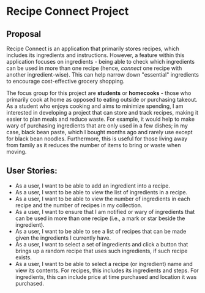 # Recipe Connect Project

## Proposal
Recipe Connect is an application that primarily stores recipes, which includes its ingredients and instructions. However, a feature within this application focuses on ingredients - being able to check which ingredients can be used in more than one recipe (hence, *connect* one recipe with another ingredient-wise). This can help narrow down "essential" ingredients to encourage cost-effective grocery shopping.

The focus group for this project are **students** or **homecooks** - those who primarily cook at home as opposed to eating outside or purchasing takeout. As a student who enjoys cooking and aims to minimize spending, I am interested in developing a project that can store and track recipes, making it easier to plan meals and reduce waste. For example, it would help to make wary of purchasing ingredients that are only used in a few dishes; in my case, black bean paste, which I bought months ago and rarely use except for black bean noodles. Furthermore, this is useful for those living away from family as it reduces the number of items to bring or waste when moving.

## User Stories:
- As a user, I want to be able to add an ingredient into a recipe.
- As a user, I want to be able to view the list of ingredients in a recipe.
- As a user, I want to be able to view the number of ingredients in each recipe and the number of recipes in my collection.
- As a user, I want to ensure that I am notified or wary of ingredients that can be used in more than one recipe (i.e., a mark or star beside the ingredient).
- As a user, I want to be able to see a list of recipes that can be made given the ingredients I currently have.
- As a user, I want to select a set of ingredients and click a button that brings up a random recipe that uses such ingredients, if such recipe exists.
- As a user, I want to be able to select a recipe (or ingredient) name and view its contents. For recipes, this includes its ingredients and steps. For ingredients, this can include price at time purchased and location it was purchased.
